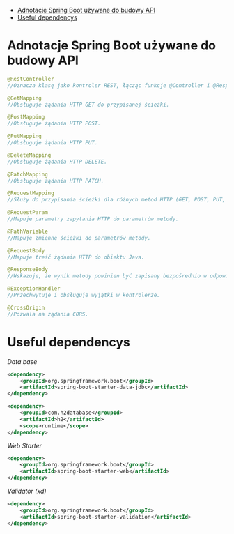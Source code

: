 - [Adnotacje Spring Boot używane do budowy API](#Adnotacje-Spring-Boot-używane-do-budowy-API)
- [Useful dependencys](#Useful-dependencys)


# Adnotacje Spring Boot używane do budowy API
```java
@RestController
//Oznacza klasę jako kontroler REST, łącząc funkcje @Controller i @ResponseBody.
```

```java
@GetMapping
//Obsługuje żądania HTTP GET do przypisanej ścieżki.
```

```java
@PostMapping
//Obsługuje żądania HTTP POST.
```
```java
@PutMapping
//Obsługuje żądania HTTP PUT.
```

```java
@DeleteMapping
//Obsługuje żądania HTTP DELETE.
```

```java
@PatchMapping
//Obsługuje żądania HTTP PATCH.
```

```java
@RequestMapping
//Służy do przypisania ścieżki dla różnych metod HTTP (GET, POST, PUT, DELETE).
```

```java
@RequestParam
//Mapuje parametry zapytania HTTP do parametrów metody.
```

```java
@PathVariable
//Mapuje zmienne ścieżki do parametrów metody.
```

```java
@RequestBody
//Mapuje treść żądania HTTP do obiektu Java.
```

```java
@ResponseBody
//Wskazuje, że wynik metody powinien być zapisany bezpośrednio w odpowiedzi HTTP.
```

```java
@ExceptionHandler
//Przechwytuje i obsługuje wyjątki w kontrolerze.
```

```java
@CrossOrigin
//Pozwala na żądania CORS.
```


# Useful dependencys
*Data base*
```xml
<dependency>
	<groupId>org.springframework.boot</groupId>
	<artifactId>spring-boot-starter-data-jdbc</artifactId>
</dependency>

<dependency>
	<groupId>com.h2database</groupId>
	<artifactId>h2</artifactId>
	<scope>runtime</scope>
</dependency>
```

*Web Starter*
```xml
<dependency>
	<groupId>org.springframework.boot</groupId>
	<artifactId>spring-boot-starter-web</artifactId>
</dependency>
```

*Validator (xd)*
```xml
<dependency>
	<groupId>org.springframework.boot</groupId>
	<artifactId>spring-boot-starter-validation</artifactId>
</dependency>
```
